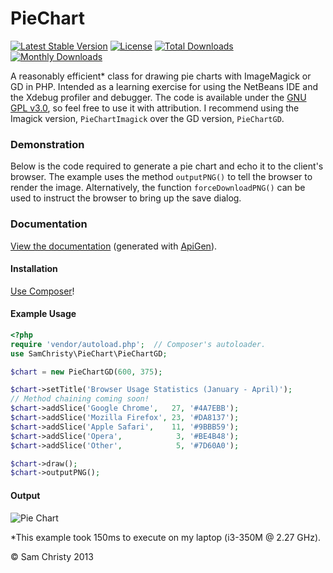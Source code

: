 PieChart
========
[![Latest Stable Version](https://poser.pugx.org/samchristy/piechart/v/stable)](https://packagist.org/packages/samchristy/piechart) [![License](https://poser.pugx.org/samchristy/piechart/license)](https://packagist.org/packages/samchristy/piechart) [![Total Downloads](https://poser.pugx.org/samchristy/piechart/downloads)](https://packagist.org/packages/samchristy/piechart) [![Monthly Downloads](https://poser.pugx.org/samchristy/piechart/d/monthly)](https://packagist.org/packages/samchristy/piechart)

A reasonably efficient* class for drawing pie charts with ImageMagick or GD in PHP. Intended as a 
learning exercise for using the NetBeans IDE and the Xdebug profiler and debugger. The code is 
available under the [GNU GPL v3.0](http://www.gnu.org/licenses/gpl-3.0.html), so feel free to use it
with attribution. I recommend using the Imagick version, `PieChartImagick` over the GD version,
 `PieChartGD`.

### Demonstration ###
Below is the code required to generate a pie chart and echo it to the client's browser. The example 
uses the method `outputPNG()` to tell the browser to render the image. Alternatively, the function 
`forceDownloadPNG()` can be used to instruct the browser to bring up the save dialog.

### Documentation ###
[View the documentation](http://samchristy.github.com/PieChart/documentation/index.html) 
(generated with [ApiGen](http://apigen.org/)).

#### Installation ####
[Use Composer](https://packagist.org/packages/samchristy/piechart)!

#### Example Usage ####
````php
<?php
require 'vendor/autoload.php';  // Composer's autoloader.
use SamChristy\PieChart\PieChartGD;

$chart = new PieChartGD(600, 375);

$chart->setTitle('Browser Usage Statistics (January - April)');
// Method chaining coming soon!
$chart->addSlice('Google Chrome',   27, '#4A7EBB');
$chart->addSlice('Mozilla Firefox', 23, '#DA8137');
$chart->addSlice('Apple Safari',    11, '#9BBB59');
$chart->addSlice('Opera',            3, '#BE4B48');
$chart->addSlice('Other',            5, '#7D60A0');

$chart->draw();
$chart->outputPNG();
````
#### Output ####
![Pie Chart](src/SamChristy/PieChart/example/example.png)

*This example took 150ms to execute on my laptop (i3-350M @ 2.27 GHz).

© Sam Christy 2013
